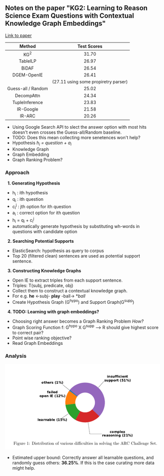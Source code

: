 ## Notes on the paper "KG2: Learning to Reason Science Exam Questions with Contextual Knowledge Graph Embeddings"

[Link to paper](https://arxiv.org/pdf/1805.12393.pdf)

|Method | Test Scores|
|:-----:|:----------:|
|KG<sup>2</sup> | 31.70|
|TableILP | 26.97|
|BiDAF | 26.54| 
|DGEM-OpenIE | 26.41 |
|			 |(27.11 using some propiretry parser) | 
|Guess-all / Random | 25.02|
|DecompAttn | 24.34|
|TupleInference | 23.83|
|IR-Google | 21.58|
|IR-ARC | 20.26|

- Using Google Search API to slect the answer option with most hits doesn't even crosses the Guess-all/Random baseline. 
- TODO: Does this mean collecting more senetences won't help?
- Hypothesis *h<sub>i</sub> = question + a<sub>i</sub>*
- Knowledge Graph
- Graph Embedding
- Graph Ranking Problem?

### Approach

&nbsp; **1. Generating Hypothesis**

- h<sub>i</sub> : ith hypothesis
- q<sub>i</sub> : ith question
- c<sub>i</sub><sup>j</sup> : jth option for ith question
- a<sub>i</sub> : correct option for ith question 
- h<sub>i</sub> = q<sub>i</sub> + c<sub>i</sub><sup>j</sup>
- automatically generate hypothesis by substituting wh-words in questions with candidate option

&nbsp; **2. Searching Potential Supports**

- ElasticSearch: hypothesis as query to corpus
- Top 20 (filtered clean) sentences are used as potential support sentence.

&nbsp; **3. Constructing Knowledge Graphs**

- Open IE to extract triples from each support sentence.
- Triples: T(subj, predicate, obj)
- Collect them to construct a contextual knowledge graph.
- For e.g. **he** <-subj- **play** -ball-> **ball*
- Create Hypothesis Graph (G<sup>hypo</sup>) and Support Graph(G<sup>supp</sup>)


&nbsp; **4. TODO: Learning with graph embeddings?**

- Choosing right answer becomes a Graph Ranking Problem *How?*
- Graph Scoring Function f: G<sup>hypo</sup> X G<sup>supp</sup> --> R should give highest score to correct pair?
- Point wise ranking objective?
- Read Graph Embeddings



### Analysis

![](difficulty_distribution_in_ARC.png)

- Estimated upper bound: Correctly answer all learnable questions, and randomly guess others: **36.25%**. If this is the case curating more data might help.
